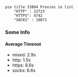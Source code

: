 
```mermaid
pie title 33894 Proxies in list
    "HTTP" : 22723
    "HTTPS": 4742
    "SOCKS" : 10071
```

### Some Info
#### Average Timeout

- mixed: 2.9s
- http: 1.5s
- https: 8.6s
- socks: 6.6s